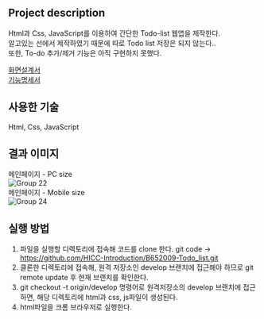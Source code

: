 Project description
----
Html과 Css, JavaScript를 이용하여 간단한 Todo-list 웹앱을 제작한다.<br>
알고있는 선에서 제작하였기 때문에 따로 Todo list 저장은 되지 않는다..<br>
또한, To-do 추가/제거 기능은 아직 구현하지 못했다.<br>

[화면설계서](https://github.com/HICC-Introduction/B652009-Todo_list/issues/4#issue-842737681)<br>
[기능명세서](https://github.com/HICC-Introduction/B652009-Todo_list/issues/3#issue-842730389)

사용한 기술
---
Html, Css, JavaScript

결과 이미지
---
메인페이지 - PC size<br>
![Group 22](https://user-images.githubusercontent.com/51940808/113503972-27b54900-9570-11eb-9914-25aaa2dc14c1.png)<br>
메인페이지 - Mobile size<br>
![Group 24](https://user-images.githubusercontent.com/51940808/113504009-63501300-9570-11eb-985b-74ac4badc932.png)


실행 방법
---
1. 파일을 실행할 디렉토리에 접속해 코드를 clone 한다. git code -> https://github.com/HICC-Introduction/B652009-Todo_list.git 
2. 클론한 디렉토리에 접속해, 원격 저장소인 develop 브랜치에 접근해야 하므로 git remote update 후 현재 브랜치를 확인한다.
3. git checkout -t origin/develop 명령어로 원격저장소의 develop 브랜치에 접근하면, 해당 디렉토리에 html과 css, js파일이 생성된다.
4. html파일을 크롬 브라우저로 실행한다.
